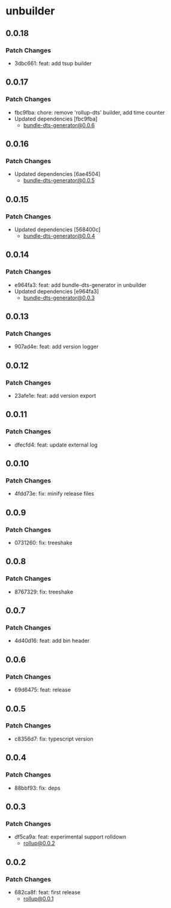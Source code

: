 # unbuilder

## 0.0.18

### Patch Changes

- 3dbc661: feat: add tsup builder

## 0.0.17

### Patch Changes

- fbc9fba: chore: remove 'rollup-dts' builder, add time counter
- Updated dependencies [fbc9fba]
  - bundle-dts-generator@0.0.6

## 0.0.16

### Patch Changes

- Updated dependencies [6ae4504]
  - bundle-dts-generator@0.0.5

## 0.0.15

### Patch Changes

- Updated dependencies [568400c]
  - bundle-dts-generator@0.0.4

## 0.0.14

### Patch Changes

- e964fa3: feat: add bundle-dts-generator in unbuilder
- Updated dependencies [e964fa3]
  - bundle-dts-generator@0.0.3

## 0.0.13

### Patch Changes

- 907ad4e: feat: add version logger

## 0.0.12

### Patch Changes

- 23afe1e: feat: add version export

## 0.0.11

### Patch Changes

- dfecfd4: feat: update external log

## 0.0.10

### Patch Changes

- 4fdd73e: fix: minify release files

## 0.0.9

### Patch Changes

- 0731260: fix: treeshake

## 0.0.8

### Patch Changes

- 8767329: fix: treeshake

## 0.0.7

### Patch Changes

- 4d40d16: feat: add bin header

## 0.0.6

### Patch Changes

- 69d6475: feat: release

## 0.0.5

### Patch Changes

- c8356d7: fix: typescript version

## 0.0.4

### Patch Changes

- 88bbf93: fix: deps

## 0.0.3

### Patch Changes

- df5ca9a: feat: experimental support rolldown
  - rollup@0.0.2

## 0.0.2

### Patch Changes

- 682ca8f: feat: first release
  - rollup@0.0.1

